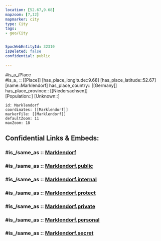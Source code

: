 ```yaml
---
location: [52.67,9.68] 
mapzoom: [7,12] 
mapmarker: city 
type: City
tags:
- geo/City


SpocWebEntityId: 32310
isDeleted: false
confidential: public

---
```

#is_a_/Place  
#is_a_ :: [[Place]] 
[has_place_longitude::9.68] 
[has_place_latitude::52.67] 
[name::Marklendorf] 
has_place_country:: [[Germany]]  
has_place_province:: [[Niedersachsen]]  
[Population::] 
[Unknown::] 


```leaflet
id: Marklendorf
coordinates: [[Marklendorf]] 
markerFile: [[Marklendorf]] 
defaultZoom: 11 
maxZoom: 18
```


## Confidential Links & Embeds: 

### #is_/same_as :: [Marklendorf](/_Standards/Earth/Continent/Europe/Europe~Central/Germany/Germany~West/Niedersachsen/counties~Niedersachsen/Heidekreis/cities~Heidekreis/Schwarmstedt/boroughs~Schwarmstedt/Marklendorf.md) 

### #is_/same_as :: [Marklendorf.public](/_public/Earth/Continent/Europe/Europe~Central/Germany/Germany~West/Niedersachsen/counties~Niedersachsen/Heidekreis/cities~Heidekreis/Schwarmstedt/boroughs~Schwarmstedt/Marklendorf.public.md) 

### #is_/same_as :: [Marklendorf.internal](/_internal/Earth/Continent/Europe/Europe~Central/Germany/Germany~West/Niedersachsen/counties~Niedersachsen/Heidekreis/cities~Heidekreis/Schwarmstedt/boroughs~Schwarmstedt/Marklendorf.internal.md) 

### #is_/same_as :: [Marklendorf.protect](/_protect/Earth/Continent/Europe/Europe~Central/Germany/Germany~West/Niedersachsen/counties~Niedersachsen/Heidekreis/cities~Heidekreis/Schwarmstedt/boroughs~Schwarmstedt/Marklendorf.protect.md) 

### #is_/same_as :: [Marklendorf.private](/_private/Earth/Continent/Europe/Europe~Central/Germany/Germany~West/Niedersachsen/counties~Niedersachsen/Heidekreis/cities~Heidekreis/Schwarmstedt/boroughs~Schwarmstedt/Marklendorf.private.md) 

### #is_/same_as :: [Marklendorf.personal](/_personal/Earth/Continent/Europe/Europe~Central/Germany/Germany~West/Niedersachsen/counties~Niedersachsen/Heidekreis/cities~Heidekreis/Schwarmstedt/boroughs~Schwarmstedt/Marklendorf.personal.md) 

### #is_/same_as :: [Marklendorf.secret](/_secret/Earth/Continent/Europe/Europe~Central/Germany/Germany~West/Niedersachsen/counties~Niedersachsen/Heidekreis/cities~Heidekreis/Schwarmstedt/boroughs~Schwarmstedt/Marklendorf.secret.md)


